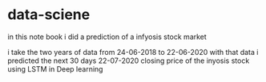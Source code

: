 # data-sciene
in this note book i did a prediction of a infyosis stock market

i take the two years of data from 24-06-2018 to 22-06-2020 
with that data i predicted the next 30 days 22-07-2020 closing price of the inyosis stock using LSTM in Deep learning
